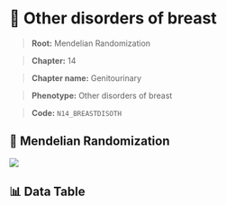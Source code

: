 # 🧪 Other disorders of breast

> **Root:** Mendelian Randomization

> **Chapter:** 14  

> **Chapter name:** Genitourinary

> **Phenotype:** Other disorders of breast  

> **Code:** `N14_BREASTDISOTH`

## 🧬 Mendelian Randomization  

<img src="/MR/Figures/Forward/N14_BREASTDISOTH.png"/>

## 📊 Data Table

<CsvTableMRF src="/public/MR/Data/Forward/N14_BREASTDISOTH.csv"/>
